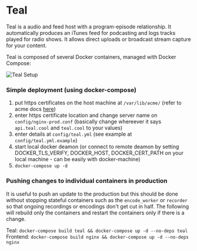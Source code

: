 # Teal

Teal is a audio and feed host with a program-episode relationship. It automatically produces an iTunes feed for podcasting and logs tracks played for radio shows. It allows direct uploads or broadcast stream capture for your content.

Teal is composed of several Docker containers, managed with Docker Compose:

![Teal Setup](http://i.imgur.com/DHoo1Yk.png)

### Simple deployment (using docker-compose)

1. put https certificates on the host machine at `/var/lib/acme/` (refer to acme docs [here](https://hlandau.github.io/acme/userguide))
2. enter https certificate location and change server name on `config/nginx-prod.conf` (basically change whereever it says `api.teal.cool` and `teal.cool` to your values)
3. enter details at `config/teal.yml` (see example at `config/teal.yml.example`)
4. start local docker deamon (or connect to remote deamon by setting DOCKER_TLS_VERIFY, DOCKER_HOST, DOCKER_CERT_PATH on your local machine - can be easily with docker-machine)
5. `docker-compose up -d`

### Pushing changes to individual containers in production

It is useful to push an update to the production but this should be done without stopping stateful containers such as the `encode_worker` or `recorder` so that ongoing recordings or encodings don't get cut in half. The following will rebuild only the containers and restart the containers only if there is a change.

Teal: `docker-compose build teal && docker-compose up -d --no-deps teal`
Frontend: `docker-compose build nginx && docker-compose up -d --no-deps nginx`